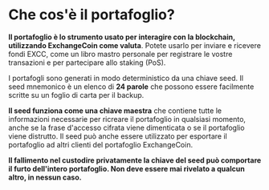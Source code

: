 # Che cos'è il portafoglio?

**Il portafoglio è lo strumento usato per interagire con la blockchain,
utilizzando ExchangeCoin come valuta**. Potete usarlo per inviare e ricevere fondi
EXCC, come un libro mastro personale per registrare le vostre transazioni e per
partecipare allo staking (PoS).

I portafogli sono generati in modo deterministico da una chiave seed. Il
seed mnemonico è un elenco di **24 parole** che possono essere facilmente
scritte su un foglio di carta per il backup.

**Il seed funziona come una chiave maestra** che contiene tutte le informazioni
necessarie per ricreare il portafoglio in qualsiasi momento, anche se la frase
d'accesso cifrata viene dimenticata o se il portafoglio viene distrutto. Il
seed può anche essere utilizzato per esportare il portafoglio ad altri clienti
del portafoglio ExchangeCoin.

**Il fallimento nel custodire privatamente la chiave del seed può comportare il
furto dell'intero portafoglio. Non deve essere mai rivelato a qualcun altro, in
nessun caso.**
